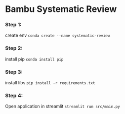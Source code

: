 Bambu Systematic Review
==========================

### Step 1: 
create env `conda create --name systematic-review`
### Step 2: 
install pip `conda install pip` 
### Step 3: 
install libs `pip install -r requirements.txt` 
### Step 4: 
Open application in streamlit `streamlit run src/main.py`
